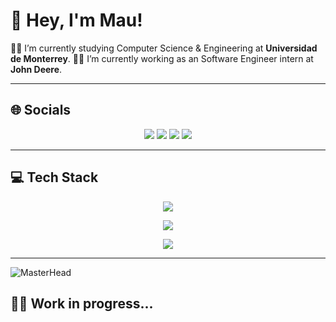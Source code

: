 # 👋 Hey, I'm Mau!


👨‍🎓 I’m currently studying Computer Science & Engineering at **Universidad de Monterrey**.
🦌🚜 I’m currently working as an Software Engineer intern at  **John Deere**.

---

## 🌐 Socials

<p align="center">
  <a href="https://www.linkedin.com/in/mauricio-gonzalez-valero-41509a258/"><img src="https://skillicons.dev/icons?i=linkedin" /></a> <a href="mailto:maugzzv2404@gmail.com"><img src="https://skillicons.dev/icons?i=gmail" /></a> <a href="https://github.com/maugonzalezv"><img src="https://skillicons.dev/icons?i=github" /></a>  <a href="https://www.instagram.com/maugonzalez24/"><img src="https://skillicons.dev/icons?i=instagram" /></a>
</p>


---

## 💻 Tech Stack

<p align="center">
    <img src="https://skillicons.dev/icons?i=cpp,java,typescript,postgresql,html,css,python,javascript,cs,c,kotlin,php,bash" /
</p>
<p align="center">
    <img src="https://skillicons.dev/icons?i=spring,react,nodejs,tailwind,django,flask,redux,regex,vite,firebase" />
</p>
<p align="center">
    <img src="https://skillicons.dev/icons?i=aws,docker,git,linux,ubuntu,figma,idea,vscode,npm,powershell,raspberrypi,sublime,stackoverflow,vim,androidstudio" />
</p>


---
![MasterHead](https://user-images.githubusercontent.com/113350806/236842414-18101a37-92f5-4de7-a46d-eeaca6e16cbd.gif)

## 🐱‍💻 Work in progress... 


